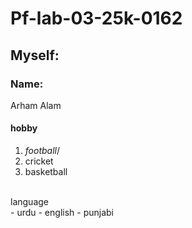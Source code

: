 # Pf-lab-03-25k-0162
## Myself: ##
 ### Name: ###
  Arham Alam
  #### hobby ####
   1. *football*/
   2. cricket
   3. basketball
<br/>
    language 
   <br/>
   - urdu
   - english
   - punjabi
 
